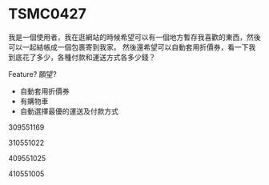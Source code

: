 # TSMC0427

我是一個使用者，我在逛網站的時候希望可以有一個地方暫存我喜歡的東西，然後可以一起結帳成一個包裹寄到我家。
然後還希望可以自動套用折價券，看一下我到底花了多少，各種付款和運送方式各多少錢？

Feature? 願望?

* 自動套用折價券
* 有購物車
* 自動選擇最優的運送及付款方式



309551169

310551022

409551025

410551005
